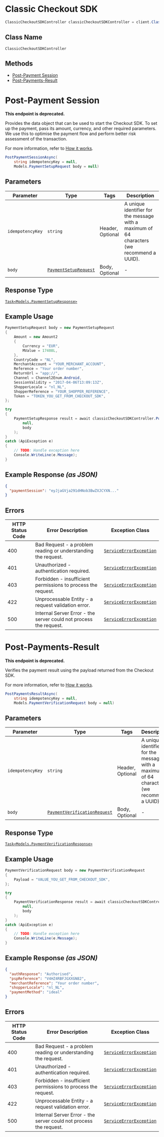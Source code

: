 # Classic Checkout SDK

```csharp
ClassicCheckoutSDKController classicCheckoutSDKController = client.ClassicCheckoutSDKController;
```

## Class Name

`ClassicCheckoutSDKController`

## Methods

* [Post-Payment Session](../../doc/controllers/classic-checkout-sdk.md#post-payment-session)
* [Post-Payments-Result](../../doc/controllers/classic-checkout-sdk.md#post-payments-result)


# Post-Payment Session

**This endpoint is deprecated.**

Provides the data object that can be used to start the Checkout SDK. To set up the payment, pass its amount, currency, and other required parameters. We use this to optimise the payment flow and perform better risk assessment of the transaction.

For more information, refer to [How it works](https://docs.adyen.com/online-payments#howitworks).

```csharp
PostPaymentSessionAsync(
    string idempotencyKey = null,
    Models.PaymentSetupRequest body = null)
```

## Parameters

| Parameter | Type | Tags | Description |
|  --- | --- | --- | --- |
| `idempotencyKey` | `string` | Header, Optional | A unique identifier for the message with a maximum of 64 characters (we recommend a UUID). |
| `body` | [`PaymentSetupRequest`](../../doc/models/payment-setup-request.md) | Body, Optional | - |

## Response Type

[`Task<Models.PaymentSetupResponse>`](../../doc/models/payment-setup-response.md)

## Example Usage

```csharp
PaymentSetupRequest body = new PaymentSetupRequest
{
    Amount = new Amount2
    {
        Currency = "EUR",
        MValue = 17408L,
    },
    CountryCode = "NL",
    MerchantAccount = "YOUR_MERCHANT_ACCOUNT",
    Reference = "Your order number",
    ReturnUrl = "app://",
    Channel = Channel2Enum.Android,
    SessionValidity = "2017-04-06T13:09:13Z",
    ShopperLocale = "nl_NL",
    ShopperReference = "YOUR_SHOPPER_REFERENCE",
    Token = "TOKEN_YOU_GET_FROM_CHECKOUT_SDK",
};

try
{
    PaymentSetupResponse result = await classicCheckoutSDKController.PostPaymentSessionAsync(
        null,
        body
    );
}
catch (ApiException e)
{
    // TODO: Handle exception here
    Console.WriteLine(e.Message);
}
```

## Example Response *(as JSON)*

```json
{
  "paymentSession": "eyJjaGVja291dHNob3BwZXJCYXN..."
}
```

## Errors

| HTTP Status Code | Error Description | Exception Class |
|  --- | --- | --- |
| 400 | Bad Request - a problem reading or understanding the request. | [`ServiceErrorException`](../../doc/models/service-error-exception.md) |
| 401 | Unauthorized - authentication required. | [`ServiceErrorException`](../../doc/models/service-error-exception.md) |
| 403 | Forbidden - insufficient permissions to process the request. | [`ServiceErrorException`](../../doc/models/service-error-exception.md) |
| 422 | Unprocessable Entity - a request validation error. | [`ServiceErrorException`](../../doc/models/service-error-exception.md) |
| 500 | Internal Server Error - the server could not process the request. | [`ServiceErrorException`](../../doc/models/service-error-exception.md) |


# Post-Payments-Result

**This endpoint is deprecated.**

Verifies the payment result using the payload returned from the Checkout SDK.

For more information, refer to [How it works](https://docs.adyen.com/online-payments#howitworks).

```csharp
PostPaymentsResultAsync(
    string idempotencyKey = null,
    Models.PaymentVerificationRequest body = null)
```

## Parameters

| Parameter | Type | Tags | Description |
|  --- | --- | --- | --- |
| `idempotencyKey` | `string` | Header, Optional | A unique identifier for the message with a maximum of 64 characters (we recommend a UUID). |
| `body` | [`PaymentVerificationRequest`](../../doc/models/payment-verification-request.md) | Body, Optional | - |

## Response Type

[`Task<Models.PaymentVerificationResponse>`](../../doc/models/payment-verification-response.md)

## Example Usage

```csharp
PaymentVerificationRequest body = new PaymentVerificationRequest
{
    Payload = "VALUE_YOU_GET_FROM_CHECKOUT_SDK",
};

try
{
    PaymentVerificationResponse result = await classicCheckoutSDKController.PostPaymentsResultAsync(
        null,
        body
    );
}
catch (ApiException e)
{
    // TODO: Handle exception here
    Console.WriteLine(e.Message);
}
```

## Example Response *(as JSON)*

```json
{
  "authResponse": "Authorised",
  "pspReference": "V4HZ4RBFJGXXGN82",
  "merchantReference": "Your order number",
  "shopperLocale": "nl_NL",
  "paymentMethod": "ideal"
}
```

## Errors

| HTTP Status Code | Error Description | Exception Class |
|  --- | --- | --- |
| 400 | Bad Request - a problem reading or understanding the request. | [`ServiceErrorException`](../../doc/models/service-error-exception.md) |
| 401 | Unauthorized - authentication required. | [`ServiceErrorException`](../../doc/models/service-error-exception.md) |
| 403 | Forbidden - insufficient permissions to process the request. | [`ServiceErrorException`](../../doc/models/service-error-exception.md) |
| 422 | Unprocessable Entity - a request validation error. | [`ServiceErrorException`](../../doc/models/service-error-exception.md) |
| 500 | Internal Server Error - the server could not process the request. | [`ServiceErrorException`](../../doc/models/service-error-exception.md) |

